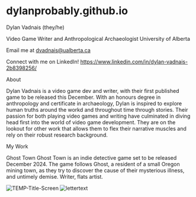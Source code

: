 # dylanprobably.github.io

Dylan Vadnais
(they/he)

Video Game Writer and Anthropological Archaeologist
University of Alberta

Email me at dvadnais@ualberta.ca

Connect with me on LinkedIn!
https://www.linkedin.com/in/dylan-vadnais-2b8398256/

About

Dylan Vadnais is a video game dev and writer, with their first published game to be released this December. With an honours degree in anthropology and certificate in archaeology, Dylan is inspired to explore human truths around the workd and throughout time through stories. Their passion for both playing video games and writing have culminated in diving head first into the world of video game development.
They are on the lookout for other work that allows them to flex their narrative muscles and rely on their robust research background.

My Work

Ghost Town
Ghost Town is an indie detective game set to be released December 2024. The game follows Ghost, a resident of a small Oregon mining town, as they try to discover the cause of their mysterious illness, and untimely demise.
Writer, flats artist.


![TEMP-Title-Screen](https://github.com/user-attachments/assets/751067c4-cd85-46a9-b4ca-10d2d1c542f2)
![lettertext](https://github.com/user-attachments/assets/5ec55c65-79a2-4a8b-976b-bc7a0475a762)
